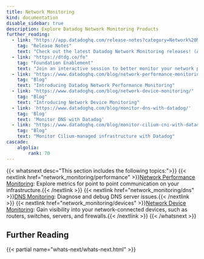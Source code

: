 ```yaml
---
title: Network Monitoring
kind: documentation
disable_sidebar: true
description: Explore Datadog Network Monitoring Products
further_reading:
  - link: "https://app.datadoghq.com/release-notes?category=Network%20Monitoring"
    tag: "Release Notes"
    text: "Check out the latest Datadog Network Monitoring releases! (App login required)."
  - link: "https://dtdg.co/fe"
    tag: "Foundation Enablement"
    text: "Join an interactive session to better monitor your network performance"
  - link: "https://www.datadoghq.com/blog/network-performance-monitoring"
    tag: "Blog"
    text: "Introducing Datadog Network Performance Monitoring"
  - link: "https://www.datadoghq.com/blog/network-device-monitoring/"
    tag: "Blog"
    text: "Introducing Network Device Monitoring"
  - link: 'https://www.datadoghq.com/blog/monitor-dns-with-datadog/'
    tag: 'Blog'
    text: 'Monitor DNS with Datadog'
  - link: "https://www.datadoghq.com/blog/monitor-cilium-cni-with-datadog/"
    tag: "Blog"
    text: "Monitor Cilium-managed infrastructure with Datadog"
cascade:
    algolia:
        rank: 70
---
```


{{< whatsnext desc="This section includes the following topics:">}}
    {{< nextlink href="network_monitoring/performance" >}}<u>Network Performance Monitoring</u>: Explore metrics for point to point communication on your infrastructure.{{< /nextlink >}}
    {{< nextlink href="network_monitoring/dns" >}}<u>DNS Monitoring</u>: Diagnose and debug DNS server issues.{{< /nextlink >}}
    {{< nextlink href="network_monitoring/devices" >}}<u>Network Device Monitoring</u>: Gain visibility into your network-connected devices, such as routers, switches, servers, and firewalls.{{< /nextlink >}}
{{< /whatsnext >}}

## Further Reading

{{< partial name="whats-next/whats-next.html" >}}
